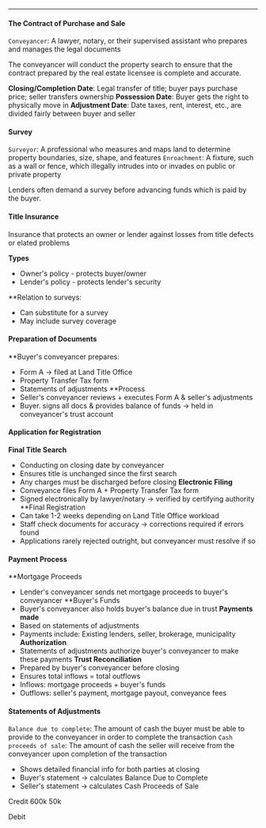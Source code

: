 ***
#### The Contract of Purchase and Sale
`Conveyancer`: A lawyer, notary, or their supervised assistant who prepares and manages the legal documents

The conveyancer will conduct the property search to ensure that the contract prepared by the real estate licensee is complete and accurate.

**Closing/Completion Date**: Legal transfer of title; buyer pays purchase price; seller transfers ownership
**Possession Date**: Buyer gets the right to physically move in
**Adjustment Date**: Date taxes, rent, interest, etc., are divided fairly between buyer and seller

#### Survey
`Surveyor`: A professional who measures and maps land to determine property boundaries, size, shape, and features
`Enroachment`: A fixture, such as a wall or fence, which illegally intrudes into or invades on public or private property

Lenders often demand a survey before advancing funds which is paid by the buyer.


#### Title Insurance
Insurance that protects an owner or lender against losses from title defects or elated problems

**Types**
* Owner's policy - protects buyer/owner
* Lender's policy - protects lender's security

**Relation to surveys:
* Can substitute for a survey
* May include survey coverage

#### Preparation of Documents
**Buyer's conveyancer prepares:
* Form A -> filed at Land Title Office
* Property Transfer Tax form
* Statements of adjustments
**Process
* Seller's conveyancer reviews + executes Form A & seller's adjustments
* Buyer. signs all docs & provides balance of funds -> held in conveyancer's trust account

#### Application for Registration
**Final Title Search**
* Conducting on closing date by conveyancer
* Ensures title is unchanged since the first search
* Any charges must be discharged before closing
**Electronic Filing**
* Conveyance files Form A + Property Transfer Tax form
* Signed electronically by lawyer/notary -> verified by certifying authority
**Final Registration
* Can take 1-2 weeks depending on Land Title Office workload
* Staff check documents for accuracy -> corrections required if errors found
* Applications rarely rejected outright, but conveyancer must resolve if so

#### Payment Process
**Mortgage Proceeds
* Lender's conveyancer sends net mortgage proceeds to buyer's conveyancer
**Buyer's Funds
* Buyer's conveyancer also holds buyer's balance due in trust
**Payments made**
* Based on statements of adjustments
* Payments include: Existing lenders, seller, brokerage, municipality
**Authorization**
* Statements of adjustments authorize buyer's conveyancer to make these payments
**Trust Reconciliation**
* Prepared by buyer's conveyancer before closing
* Ensures total inflows = total outflows
* Inflows: mortgage proceeds + buyer's funds
* Outflows: seller's payment, mortgage payout, conveyance fees

#### Statements of Adjustments
`Balance due to complete`: The amount of cash the buyer must be able to provide to the conveyancer in order to complete the transaction
`Cash proceeds of sale`: The amount of cash the seller will receive from the conveyancer upon completion of the transaction

* Shows detailed financial info for both parties at closing
* Buyer's statement -> calculates Balance Due to Complete
* Seller's statement -> calculates Cash Proceeds of Sale


Credit
600k
50k

Debit
